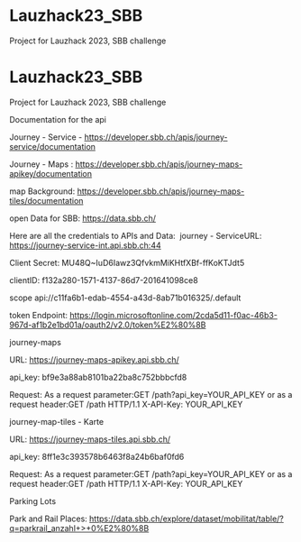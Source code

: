 # Lauzhack23_SBB
Project for Lauzhack 2023, SBB challenge 

# Lauzhack23_SBB
 Project for Lauzhack 2023, SBB challenge 

 Documentation for the api

 Journey - Service - https://developer.sbb.ch/apis/journey-service/documentation

 Journey - Maps : https://developer.sbb.ch/apis/journey-maps-apikey/documentation

 map Background: https://developer.sbb.ch/apis/journey-maps-tiles/documentation

 open Data for SBB: https://data.sbb.ch/


 Here are all the credentials to APIs and Data:
 ​
 journey - Service​
 URL: https://journey-service-int.api.sbb.ch:44​

 Client Secret: MU48Q~IuD6Iawz3QfvkmMiKHtfXBf-ffKoKTJdt5​

 clientID: f132a280-1571-4137-86d7-201641098ce8​

 scope api://c11fa6b1-edab-4554-a43d-8ab71b016325/.default​

 token Endpoint: https://login.microsoftonline.com/2cda5d11-f0ac-46b3-967d-af1b2e1bd01a/oauth2/v2.0/token%E2%80%8B

 journey-maps​

 URL: https://journey-maps-apikey.api.sbb.ch/ ​

 api_key: bf9e3a88ab8101ba22ba8c752bbbcfd8 ​

 Request: As a request parameter:GET /path?api_key=YOUR_API_KEY  or as a request header:GET /path HTTP/1.1 X-API-Key: YOUR_API_KEY​

 journey-map-tiles - Karte​

 URL: https://journey-maps-tiles.api.sbb.ch/ ​

 api_key: 8ff1e3c393578b6463f8a24b6baf0fd6 ​

 Request: As a request parameter:GET /path?api_key=YOUR_API_KEY  or as a request header:GET /path HTTP/1.1 X-API-Key: YOUR_API_KEY​

 Parking Lots

 Park and Rail Places: https://data.sbb.ch/explore/dataset/mobilitat/table/?q=parkrail_anzahl+>+0%E2%80%8B
